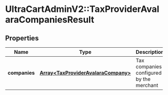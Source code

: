 # UltraCartAdminV2::TaxProviderAvalaraCompaniesResult

## Properties
Name | Type | Description | Notes
------------ | ------------- | ------------- | -------------
**companies** | [**Array&lt;TaxProviderAvalaraCompany&gt;**](TaxProviderAvalaraCompany.md) | Tax companies configured by the merchant | [optional] 


